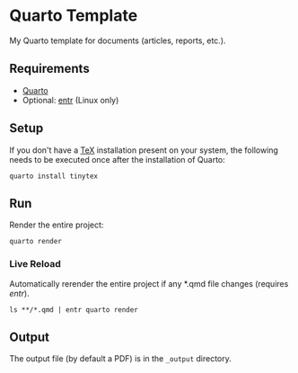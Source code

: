 # Quarto Template

My Quarto template for documents (articles, reports, etc.).

## Requirements

- [Quarto](https://quarto.org/docs/get-started)
- Optional: [entr](https://github.com/eradman/entr) (Linux only)

## Setup

If you don't have a [TeX](https://www.latex-project.org/get/#tex-distributions) installation present on your system, the following needs to be executed once after the installation of Quarto:

`quarto install tinytex`

## Run

Render the entire project:

`quarto render`

### Live Reload

Automatically rerender the entire project if any *.qmd file changes
(requires *entr*).

`ls **/*.qmd | entr quarto render`

## Output

The output file (by default a PDF) is in the `_output` directory.
